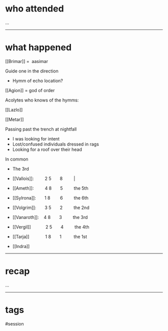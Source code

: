 # who attended

...

---
# what happened

[[Brimar]] =  aasimar

Guide one in the direction

- Hymm of echo location?

[[Agion]] = god of order

Acolytes who knows of the hymms:

[[Lazlo]]

[[Metar]]

Passing past the trench at nightfall

- I was looking for intent
- Lost/confused individuals dressed in rags
- Looking for a roof over their head

In common

- The 3rd

- [[Vallois]]:         2 5       8         |
- [[Ameth]]:         4 8       5         the 5th
- [[Sylrona]]:       1 8        6         the 6th
- [[Volgrim]]:       3 5       2         the 2nd
- [[Vanaroth]]:    4 8       3         the 3rd
- [[Vergil]]            2 5       4         the 4th
- [[Tarja]]             1 8       1          the 1st
- [[Indra]]

---
# recap

...

---
# tags

#session